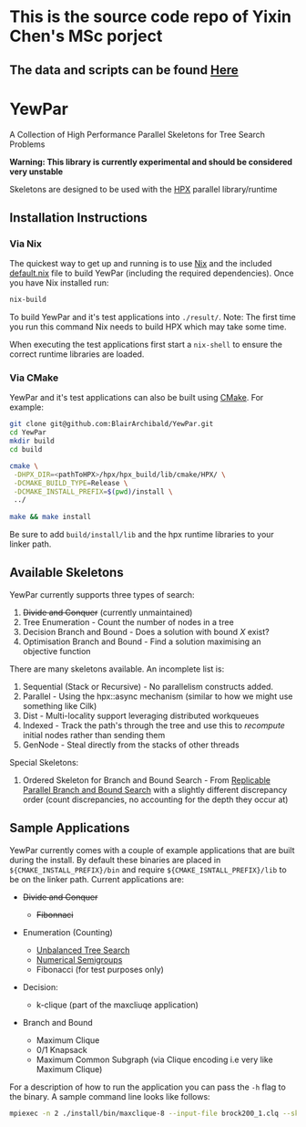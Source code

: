 # This is the source code repo of Yixin Chen's MSc porject

## The data and scripts can be found [Here](https://github.com/nsc8931/YewParData)

# YewPar

A Collection of High Performance Parallel Skeletons for Tree Search Problems

**Warning: This library is currently experimental and should be considered very unstable**

Skeletons are designed to be used with
the [HPX](https://github.com/STEllAR-GROUP/hpx) parallel library/runtime

## Installation Instructions

### Via Nix

The quickest way to get up and running is to use [Nix](https://nixos.org/nix/)
and the included [default.nix](default.nix) file to build YewPar (including the required
dependencies). Once you have Nix installed run:

```bash
nix-build
```

To build YewPar and it's test applications into `./result/`. 
Note: The first time you run this command Nix needs to build HPX which may take some time.

When executing the test applications first start a `nix-shell` to ensure the correct runtime libraries are loaded.

### Via CMake

YewPar and it's test applications can also be built using
[CMake](https://cmake.org/). For example:

```bash
git clone git@github.com:BlairArchibald/YewPar.git
cd YewPar
mkdir build
cd build

cmake \
 -DHPX_DIR=<pathToHPX>/hpx/hpx_build/lib/cmake/HPX/ \
 -DCMAKE_BUILD_TYPE=Release \
 -DCMAKE_INSTALL_PREFIX=$(pwd)/install \
 ../
 
make && make install
```

Be sure to add `build/install/lib` and the hpx runtime libraries to your linker path.

## Available Skeletons

YewPar currently supports three types of search:

1. ~~Divide and Conquer~~ (currently unmaintained)
2. Tree Enumeration - Count the number of nodes in a tree
3. Decision Branch and Bound - Does a solution with bound *X* exist?
4. Optimisation Branch and Bound - Find a solution maximising an objective function

There are many skeletons available. An incomplete list is:

1. Sequential (Stack or Recursive) - No parallelism constructs added.
2. Parallel   - Using the hpx::async mechanism (similar to how we might use something like Cilk)
3. Dist       - Multi-locality support leveraging distributed workqueues
4. Indexed    - Track the path's through the tree and use this to *recompute* initial nodes rather than sending them
5. GenNode    - Steal directly from the stacks of other threads

Special Skeletons:

1. Ordered Skeleton for Branch and Bound Search - From [Replicable Parallel
   Branch and Bound
   Search](http://www.sciencedirect.com/science/article/pii/S0743731517302861)
   with a slightly different discrepancy order (count discrepancies, no
   accounting for the depth they occur at)

## Sample Applications

YewPar currently comes with a couple of example applications that are built
during the install. By default these binaries are placed in `${CMAKE_INSTALL_PREFIX}/bin` and require `${CMAKE_ISNTALL_PREFIX}/lib` to be on the linker path. Current applications are:

- ~~Divide and Conquer~~
  - ~~Fibonnaci~~

- Enumeration (Counting)
  - [Unbalanced Tree Search](https://sourceforge.net/p/uts-benchmark/wiki/Home/)
  - [Numerical Semigroups](https://arxiv.org/abs/1305.3831)
  - Fibonacci (for test purposes only)
  
- Decision:
  - k-clique (part of the maxcliuqe application)

- Branch and Bound
  - Maximum Clique
  - 0/1 Knapsack
  - Maximum Common Subgraph (via Clique encoding i.e very like Maximum Clique)

For a description of how to run the application you can pass the `-h` flag to the binary. A sample command line looks like follows:

```bash
mpiexec -n 2 ./install/bin/maxclique-8 --input-file brock200_1.clq --skeleton-type dist --spawn-depth 2 --hpx:threads 8
```
